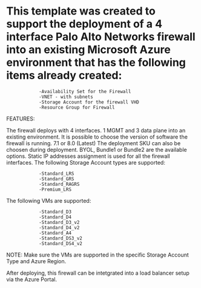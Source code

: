 # This template was created to support the deployment of a 4 interface Palo Alto Networks firewall into an existing Microsoft Azure environment that has the following items already created:

                -Availability Set for the Firewall
                -VNET - with subnets
                -Storage Account for the firewall VHD
                -Resource Group for Firewall
FEATURES:

The firewall deploys with 4 interfaces. 1 MGMT and 3 data plane into an existing environment.
It is possible to choose the version of software the firewall is running. 7.1 or 8.0 (Latest)
The deployment SKU can also be choosen during deployment. BYOL, Bundle1 or Bundle2 are the available options.
Static IP addresses assignment is used for all the firewall interfaces.
The following Storage Account types are supported:

                -Standard_LRS
                -Standard_GRS
                -Standard_RAGRS
                -Premium_LRS
The following VMs are supported:

                -Standard_D3
                -Standard_D4
                -Standard_D3_v2
                -Standard_D4_v2
                -Standard_A4
                -Standard_DS3_v2
                -Standard_DS4_v2
NOTE: Make sure the VMs are supported in the specific Storage Account Type and Azure Region.

After deploying, this firewall can be intetgrated into a load balancer setup via the Azure Portal.
